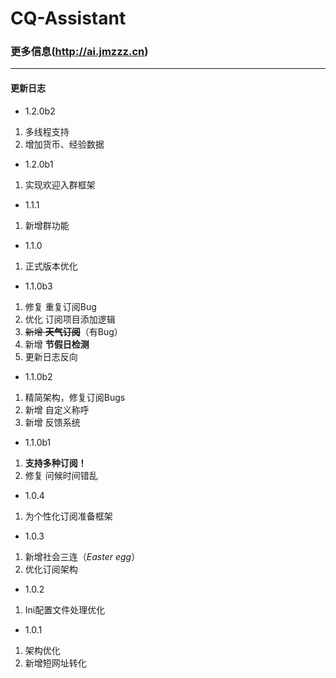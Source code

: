 # CQ-Assistant
### 更多信息(http://ai.jmzzz.cn)  
***
#### 更新日志
* 1.2.0b2
1. 多线程支持
2. 增加货币、经验数据
* 1.2.0b1
1. 实现欢迎入群框架
* 1.1.1
1. 新增群功能
* 1.1.0
1. 正式版本优化
* 1.1.0b3
1. 修复 重复订阅Bug
2. 优化 订阅项目添加逻辑
3. ~~新增 **天气订阅**~~（有Bug）
4. 新增 **节假日检测**
5. 更新日志反向
* 1.1.0b2
1. 精简架构，修复订阅Bugs
2. 新增 自定义称呼
3. 新增 反馈系统
* 1.1.0b1
1. **支持多种订阅！**
2. 修复 问候时间错乱
* 1.0.4
1. 为个性化订阅准备框架
* 1.0.3
1. 新增社会三连（_Easter egg_）
2. 优化订阅架构
* 1.0.2
1. Ini配置文件处理优化
* 1.0.1
1. 架构优化
2. 新增短网址转化
